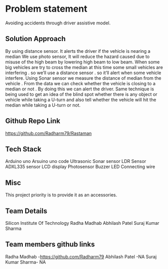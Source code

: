 # Problem statement

Avoiding accidents through driver assistive model.

## Solution Approach

By using distance sensor. It alerts the driver if the vehicle is nearing a median 
We use photo sensor, It will reduce the hazard caused due to misuse of the high beam by lowering high beam to low beam.
When some big vehicles are try to cross the median at this time some small vehicles are interfering . so we’ll use a distance sensor . so it’ll alert when  some vehicle interfere. 
Using Sonar sensor we measure the distance of median from the vehicle . From the data we can check whether the vehicle is closing to a median or not . By doing this we can alert the driver. 
Same technique is being used to get an idea of the blind spot whether there is any object or vehicle while taking a U-turn and also tell whether the vehicle will hit the median while taking a U-turn or not.

## Github Repo Link

https://github.com/Radharm79/Rastaman

## Tech Stack

Arduino uno
Arsuino uno code
Ultrasonic Sonar sensor
LDR Sensor
ADXL335 sensor
LCD display
Photosensor
Buzzer 
LED
Connecting wire

## Misc
This project priority is to provide it as an accessories.

## Team Details

Silicon Institute Of Technology
Radha Madhab
Abhilash Patel
Suraj Kumar Sharma

## Team members github links
Radha Madhab -https://github.com/Radharm79
Abhilash Patel -NA
Suraj Kumar Sharma- NA


